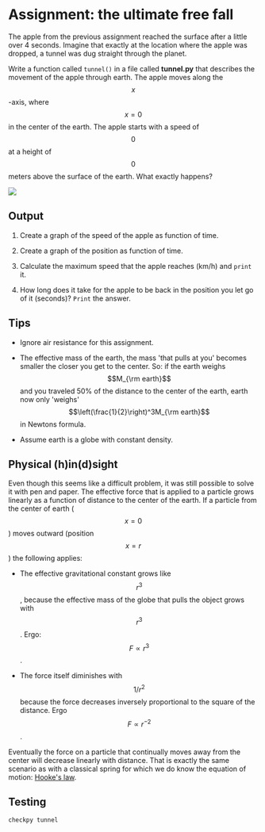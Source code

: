 # Assignment: the ultimate free fall

The apple from the previous assignment reached the surface after a little over 4 seconds. Imagine that exactly at the location where the apple was dropped, a tunnel was dug straight through the planet.

Write a function called `tunnel()` in a file called **tunnel.py** that describes the movement of the apple through earth. The apple moves along the $$x$$-axis, where $$x=0$$ in the center of the earth. The apple starts with a speed of $$0$$ at a height of $$0$$ meters above the surface of the earth. What exactly happens?
 
![](EarthHole.png)

## Output

1. Create a graph of the speed of the apple as function of time.

2. Create a graph of the position as function of time.

3. Calculate the maximum speed that the apple reaches (km/h) and `print` it.

4. How long does it take for the apple to be back in the position you let go of it (seconds)? `Print` the answer.

## Tips

* Ignore air resistance for this assignment.

* The effective mass of the earth, the mass 'that pulls at you' becomes smaller the closer you get to the center. So: if the earth weighs $$M_{\rm earth}$$ and you traveled 50% of the distance to the center of the earth, earth now only 'weighs' $$\left(\frac{1}{2}\right)^3M_{\rm earth}$$ in Newtons formula.

* Assume earth is a globe with constant density.

## Physical (h)in(d)sight

Even though this seems like a difficult problem, it was still possible to solve it with pen and paper. The effective force that is applied to a particle grows linearly as a function of distance to the center of the earth. If a particle from the center of earth ($$x=0$$) moves outward (position $$x=r$$) the following applies:

  * The effective gravitational constant grows like $$r^3$$, because the effective mass of the globe that pulls the object grows with $$r^3$$. Ergo: $$F\propto r^3$$.

  * The force itself diminishes with $$1/r^2$$ because the force decreases inversely proportional to the square of the distance. Ergo $$F\propto r^{-2}$$.
  
Eventually the force on a particle that continually moves away from the center will decrease linearly with distance. That is exactly the same scenario as with a classical spring for which we do know the equation of motion: [Hooke's law](https://en.wikipedia.org/wiki/Hooke%27s_law).


## Testing

	checkpy tunnel